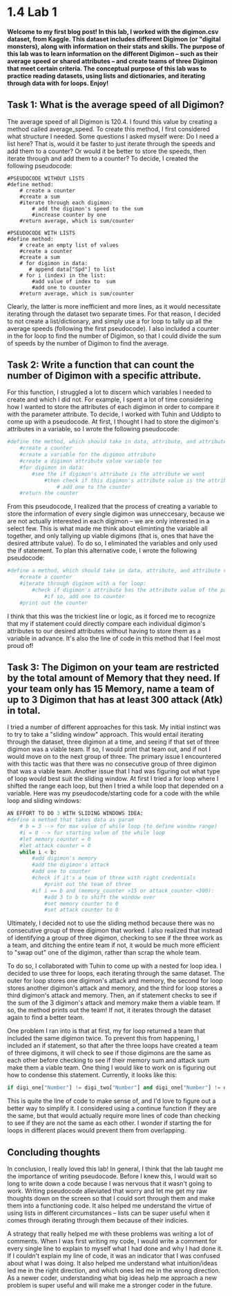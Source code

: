 # 1.4 Lab 1
#### Welcome to my first blog post! In this lab, I worked with the digimon.csv dataset, from Kaggle. This dataset includes different Digimon (or "digital monsters), along with information on their stats and skills. The purpose of this lab was to learn information on the different Digimon – such as their average speed or shared attributes – and create teams of three Digimon that meet certain criteria. The conceptual purpose of this lab was to practice reading datasets, using lists and dictionaries, and iterating through data with for loops. Enjoy! 






## Task 1: What is the average speed of all Digimon?

The average speed of all Digimon is 120.4. I found this value by creating a method called average_speed. To create this method, I first considered what structure I needed. Some questions I asked myself were: Do I need a list here? That is, would it be faster to just iterate through the speeds and add them to a counter? Or would it be better to store the speeds, then iterate through and add them to a counter?  To decide, I created the following pseudocode: 

```python:
#PSEUDOCODE WITHOUT LISTS
#define method:
    # create a counter
    #create a sum
    #iterate through each digimon:
        # add the digimon's speed to the sum
        #increase counter by one
    #return average, which is sum/counter

#PSEUDOCODE WITH LISTS
#define method:
    # create an empty list of values
    #create a counter
    #create a sum
    # for digimon in data:
       # append data["Spd"] to list
    # for i (index) in the list:
        #add value of index to  sum
        #add one to counter
    #return average, which is sum/counter
```
Clearly, the latter is more inefficient and more lines, as it would necessitate iterating through the dataset two separate times. For that reason, I decided to not create a list/dictionary, and simply use a for loop to tally up all the average speeds (following the first pseudocode). I also included a counter in the for loop to find the number of Digimon, so that I could divide the sum of speeds by the number of Digimon to find the average. 



## Task 2: Write a function that can count the number of Digimon with a specific attribute.
For this function, I struggled a lot to discern which variables I needed to create and which I did not. For example, I spent a lot of time considering how I wanted to store the attributes of each digimon in order to compare it with the parameter attribute. To decide, I worked with Tuhin and Uddipto to come up with a pseudocode. At first, I thought I had to store the digimon's attributes in a variable, so I wrote the following pseudocode:

```python
#define the method, which should take in data, attribute, and attribute values  
    #create a counter
    #create a variable for the digimon attribute
    #create a digimon attribute value variable too
    #for digimon in data:  
        #see the if digimon's attribute is the attribute we want
            #then check if this digimon's attribute value is the attribute value we want
                # add one to the counter
    #return the counter
```

From this pseudocode, I realized that the process of creating a variable to store the information of every single digimon was unneccesary, because we are not actually interested in each digimon – we are only interested in a select few. This is what made me think about eliminting the variable all together, and only tallying up viable digimons (that is, ones that have the desired attribute value). To do so, I eliminated the variables and only used the if statement. To plan this alternative code, I wrote the following pseudocode:

```python
#define a method, which should take in data, attribute, and attribute values:
    #create a counter
    #iterate through digimon with a for loop:
        #check if digimon's attribute has the attribute value of the parameter of the method
            #if so, add one to counter
    #print out the counter

```
I think that this was the trickiest line or logic, as it forced me to recognize that my if statement could directly compare each individual digimon's attributes to our desired attributes without having to store them as a variable in advance. It's also the line of code in this method that I feel most proud of! 




## Task 3: The Digimon on your team are restricted by the total amount of Memory that they need. If your team only has 15 Memory, name a team of up to 3 Digimon that has at least 300 attack (Atk) in total.

I tried a number of different approaches for this task. My initial instinct was to try to take a "sliding window" approach. This would entail iterating through the dataset, three digimon at a time, and seeing if that set of three digimon was a viable team. If so, I would print that team out, and if not I would move on to the next group of three. The primary issue I encountered with this tactic was that there was no consecutive group of three digimon that was a viable team. Another issue that I had was figuring out what type of loop would best suit the sliding window. At first I tried a for loop where I shifted the range each loop, but then I tried a while loop that depended on a variable. Here was my pseudocode/starting code for a code with the while loop and sliding windows:

```python
AN EFFORT TO DO 3 WITH SLIDING WINDOWS IDEA:
#define a method that takes data as param
    # b = 3 --> for max value of while loop (to define window range)
    #i = 0 --> for starting value of the while loop
    #let memory counter = 0 
    #let attack counter = 0
    while i < b:
        #add digimon's memory
        #add the digimon's attack
        #add one to counter
        #check if it's a team of three with right credentials
            #print out the team of three   
        #if i == b and (memory_counter >15 or attack_counter <300):
            #add 3 to b to shift the window over
            #set memory counter to 0
            #set attack counter to 0

```
Ultimately, I decided not to use the sliding method because there was no consecutive group of three digimon that worked. I also realized that instead of identifying a group of three digimon, checking to see if the three work as a team, and ditching the entire team if not, it would be much more efficient to "swap out" one of the digimon, rather than scrap the whole team. 

To do so, I collaborated with Tuhin to come up with a nested for loop idea. I decided to use three for loops, each iterating through the same dataset. The outer for loop stores one digimon's attack and memory, the second for loop stores another digimon's attack and memory, and the third for loop stores a third digimon's attack and memory. Then, an if statement checks to see if the sum of the 3 digimon's attack and memory make them a viable team. If so, the method prints out the team! If not, it iterates through the dataset again to find a better team.

One problem I ran into is that at first, my for loop returned a team that included the same digimon twice. To prevent this from happening, I included an if statement, so that after the three loops have created a team of three digimons, it will check to see if those digimons are the same as each other before checking to see if their memory sum and attack sum make them a viable team. One thing I would like to work on is figuring out how to condense this statement. Currently, it looks like this:

```python
if digi_one["Number"] != digi_two["Number"] and digi_one["Number"] != digi_three["Number"] and digi_two["Number"] != digi_three["Number"]:
```
This is quite the line of code to make sense of, and I'd love to figure out a better way to simplify it. I considered using a continue function if they are the same, but that would actually require more lines of code than checking to see if they are not the same as each other. I wonder if starting the for loops in different places would prevent them from overlapping. 




## Concluding thoughts
In conclusion, I really loved this lab! In general, I think that the lab taught me the importance of writing pseudocode. Before I knew this, I would wait so long to write down a code because I was nervous that it wasn't going to work. Writing pseudocode alleviated that worry and let me get my raw thoughts down on the screen so that I could sort through them and make them into a functioning code. It also helped me understand the virtue of using lists in different circumstances – lists can be super useful when it comes through iterating through them because of their indicies. 

A strategy that really helped me with these problems was writing a lot of comments. When I was first writing my code, I would write a comment for every single line to explain to myself what I had done and why I had done it. If I couldn't explain my line of code, it was an indicator that I was confused about what I was doing. It also helped me understand what intuition/ideas led me in the right direction, and which ones led me in the wrong direction. As a newer coder, understanding what big ideas help me approach a new problem is super useful and will make me a stronger coder in the future. 

